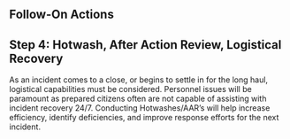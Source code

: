 <h2 class="title-font text-uppercase"><span class="largechar">F</span>ollow-<span class="largechar">O</span>n <span class="largechar">A</span>ctions</h2>

## Step 4: Hotwash, After Action Review, Logistical Recovery

As an incident comes to a close, or begins to settle in for the long haul, logistical capabilities must be
considered. Personnel issues will be paramount as prepared citizens often are not capable of assisting
with incident recovery 24/7. Conducting Hotwashes/AAR’s will help increase efficiency, identify deficiencies,
and improve response efforts for the next incident.
